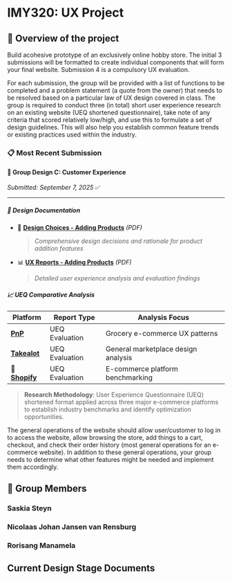 # IMY320: UX Project

## 📝 Overview of the project

Build acohesive prototype of an exclusively online hobby store. The initial 3 submissions will be formatted to create individual components that will form your
final website. Submission 4 is a compulsory UX evaluation.

For each submission, the group will be provided with a list of functions to be completed and a problem statement (a quote from the owner) that needs to be resolved based on a particular
law of UX design covered in class. The group is required to conduct three (in total) short user experience research on an existing website (UEQ shortened questionnaire), take note of any criteria that scored relatively low/high, and use this to formulate a set of design guidelines. This will also help you establish common feature trends or existing practices used within the industry.

### 📋 Most Recent Submission

#### 🎯 **Group Design C: Customer Experience**

_Submitted: September 7, 2025_ ✅

---

##### 📑 **Design Documentation**

-   📝 **[Design Choices - Adding Products](https://drive.google.com/file/d/1Kqg1pw5aQID_FPXTNl3Wko8n62zJmnEX/view?usp=sharing)** _(PDF)_

    > _Comprehensive design decisions and rationale for product addition features_

-   📊 **[UX Reports - Adding Products](https://drive.google.com/file/d/1Cw7NkZiagfajNBoCgHfXmpaVkmBlRZ98/view?usp=sharing)** _(PDF)_
    > _Detailed user experience analysis and evaluation findings_

##### 📈 **UEQ Comparative Analysis**

| Platform                                                                                                                                                  | Report Type    | Analysis Focus                      |
| --------------------------------------------------------------------------------------------------------------------------------------------------------- | -------------- | ----------------------------------- |
| **[PnP](https://docs.google.com/spreadsheets/d/1hvjZeoK7GhmQdQLNAWHxzuekNeYtn9G6/edit?usp=sharing&ouid=111657660373980998331&rtpof=true&sd=true)**        | UEQ Evaluation | Grocery e-commerce UX patterns      |
| **[Takealot](https://docs.google.com/spreadsheets/d/1bKoPtM3RIuO20NY_Q7pnigq0KrI46VdU/edit?usp=sharing&ouid=111657660373980998331&rtpof=true&sd=true)**   | UEQ Evaluation | General marketplace design analysis |
| 🏪 **[Shopify](https://docs.google.com/spreadsheets/d/1KSN6UgQ1vS0TdyU0IcjfmIvuxwupxGnG/edit?usp=sharing&ouid=111657660373980998331&rtpof=true&sd=true)** | UEQ Evaluation | E-commerce platform benchmarking    |

> **Research Methodology**: User Experience Questionnaire (UEQ) shortened format applied across three major e-commerce platforms to establish industry benchmarks and identify optimization opportunities.

The general operations of the website should allow user/customer to log in to access the website, allow browsing the store, add things to a cart, checkout, and check their order history (most general operations for an e-commerce website). In addition to these general operations, your group needs to determine what other features might be needed and implement them accordingly.

## 👥 Group Members

### Saskia Steyn

### Nicolaas Johan Jansen van Rensburg

### Rorisang Manamela

## Current Design Stage Documents

